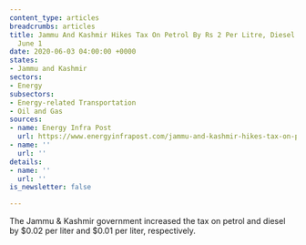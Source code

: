 ```yaml
---
content_type: articles
breadcrumbs: articles
title: Jammu And Kashmir Hikes Tax On Petrol By Rs 2 Per Litre, Diesel By Rs 1 From
  June 1
date: 2020-06-03 04:00:00 +0000
states:
- Jammu and Kashmir
sectors:
- Energy
subsectors:
- Energy-related Transportation
- Oil and Gas
sources:
- name: Energy Infra Post
  url: https://www.energyinfrapost.com/jammu-and-kashmir-hikes-tax-on-petrol-by-rs-2-per-litre-diesel-by-rs-1-from-june-1/
- name: ''
  url: ''
details:
- name: ''
  url: ''
is_newsletter: false

---
```

The Jammu & Kashmir government increased the tax on petrol and diesel by $0.02 per liter and $0.01 per liter, respectively.
